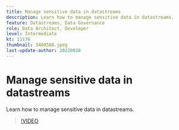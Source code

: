 ```yaml
---
title: Manage sensitive data in datastreams
description: Learn how to manage sensitive data in datastreams.
feature: Datastreams, Data Governance
role: Data Architect, Developer
level: Intermediate
kt: 11176
thumbnail: 3409588.jpeg
last-update-author: 20220928
---
```


# Manage sensitive data in datastreams

Learn how to manage sensitive data in datastreams.

>[!VIDEO](https://video.tv.adobe.com/v/3409588/?quality=12&learn=on)
